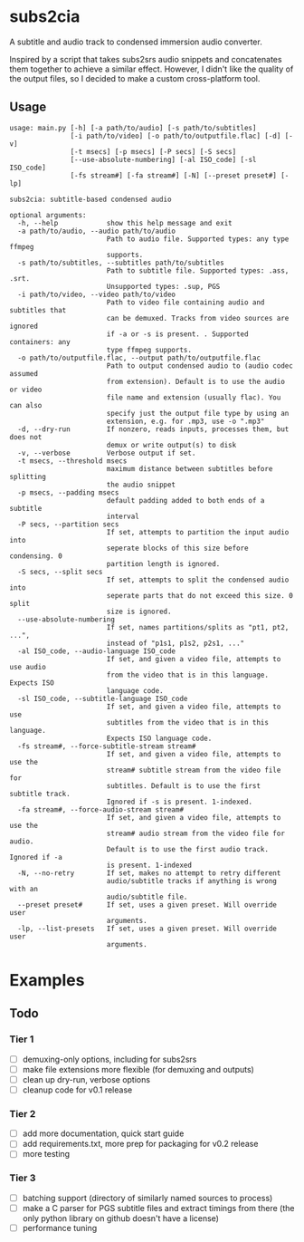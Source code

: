 # subs2cia

A subtitle and audio track to condensed immersion audio converter.

Inspired by a script that takes subs2srs audio snippets and concatenates them together to achieve a similar effect. 
However, I didn't like the quality of the output files, so I decided to make a custom cross-platform tool.

## Usage
```
usage: main.py [-h] [-a path/to/audio] [-s path/to/subtitles]
               [-i path/to/video] [-o path/to/outputfile.flac] [-d] [-v]
               [-t msecs] [-p msecs] [-P secs] [-S secs]
               [--use-absolute-numbering] [-al ISO_code] [-sl ISO_code]
               [-fs stream#] [-fa stream#] [-N] [--preset preset#] [-lp]

subs2cia: subtitle-based condensed audio

optional arguments:
  -h, --help            show this help message and exit
  -a path/to/audio, --audio path/to/audio
                        Path to audio file. Supported types: any type ffmpeg
                        supports.
  -s path/to/subtitles, --subtitles path/to/subtitles
                        Path to subtitle file. Supported types: .ass, .srt.
                        Unsupported types: .sup, PGS
  -i path/to/video, --video path/to/video
                        Path to video file containing audio and subtitles that
                        can be demuxed. Tracks from video sources are ignored
                        if -a or -s is present. . Supported containers: any
                        type ffmpeg supports.
  -o path/to/outputfile.flac, --output path/to/outputfile.flac
                        Path to output condensed audio to (audio codec assumed
                        from extension). Default is to use the audio or video
                        file name and extension (usually flac). You can also
                        specify just the output file type by using an
                        extension, e.g. for .mp3, use -o ".mp3"
  -d, --dry-run         If nonzero, reads inputs, processes them, but does not
                        demux or write output(s) to disk
  -v, --verbose         Verbose output if set.
  -t msecs, --threshold msecs
                        maximum distance between subtitles before splitting
                        the audio snippet
  -p msecs, --padding msecs
                        default padding added to both ends of a subtitle
                        interval
  -P secs, --partition secs
                        If set, attempts to partition the input audio into
                        seperate blocks of this size before condensing. 0
                        partition length is ignored.
  -S secs, --split secs
                        If set, attempts to split the condensed audio into
                        seperate parts that do not exceed this size. 0 split
                        size is ignored.
  --use-absolute-numbering
                        If set, names partitions/splits as "pt1, pt2, ...",
                        instead of "p1s1, p1s2, p2s1, ..."
  -al ISO_code, --audio-language ISO_code
                        If set, and given a video file, attempts to use audio
                        from the video that is in this language. Expects ISO
                        language code.
  -sl ISO_code, --subtitle-language ISO_code
                        If set, and given a video file, attempts to use
                        subtitles from the video that is in this language.
                        Expects ISO language code.
  -fs stream#, --force-subtitle-stream stream#
                        If set, and given a video file, attempts to use the
                        stream# subtitle stream from the video file for
                        subtitles. Default is to use the first subtitle track.
                        Ignored if -s is present. 1-indexed.
  -fa stream#, --force-audio-stream stream#
                        If set, and given a video file, attempts to use the
                        stream# audio stream from the video file for audio.
                        Default is to use the first audio track. Ignored if -a
                        is present. 1-indexed
  -N, --no-retry        If set, makes no attempt to retry different
                        audio/subtitle tracks if anything is wrong with an
                        audio/subtitle file.
  --preset preset#      If set, uses a given preset. Will override user
                        arguments.
  -lp, --list-presets   If set, uses a given preset. Will override user
                        arguments.
```
# Examples


## Todo

### Tier 1
 - [ ] demuxing-only options, including for subs2srs
 - [ ] make file extensions more flexible (for demuxing and outputs)
 - [ ] clean up dry-run, verbose options 
 - [ ] cleanup code for v0.1 release

### Tier 2
 - [ ] add more documentation, quick start guide
 - [ ] add requirements.txt, more prep for packaging for v0.2 release
 - [ ] more testing

### Tier 3
 - [ ] batching support (directory of similarly named sources to process)
 - [ ] make a C parser for PGS subtitle files and extract timings from there (the only python library on github doesn't have a license)
 - [ ] performance tuning
